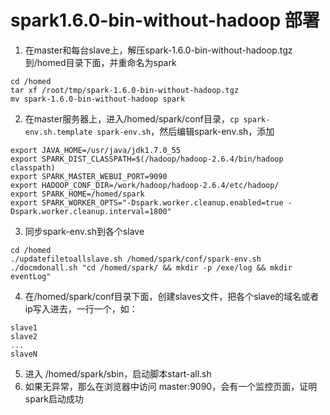 # spark1.6.0-bin-without-hadoop 部署
1. 在master和每台slave上，解压spark-1.6.0-bin-without-hadoop.tgz到/homed目录下面，并重命名为spark
```shell
cd /homed
tar xf /root/tmp/spark-1.6.0-bin-without-hadoop.tgz
mv spark-1.6.0-bin-without-hadoop spark
```
2. 在master服务器上，进入/homed/spark/conf目录，`cp spark-env.sh.template spark-env.sh`，然后编辑spark-env.sh，添加
```shell
export JAVA_HOME=/usr/java/jdk1.7.0_55
export SPARK_DIST_CLASSPATH=$(/hadoop/hadoop-2.6.4/bin/hadoop classpath)
export SPARK_MASTER_WEBUI_PORT=9090
export HADOOP_CONF_DIR=/work/hadoop/hadoop-2.6.4/etc/hadoop/
export SPARK_HOME=/homed/spark
export SPARK_WORKER_OPTS="-Dspark.worker.cleanup.enabled=true -Dspark.worker.cleanup.interval=1800"
```
3. 同步spark-env.sh到各个slave
```shell
cd /homed
./updatefiletoallslave.sh /homed/spark/conf/spark-env.sh
./docmdonall.sh "cd /homed/spark/ && mkdir -p /exe/log && mkdir eventLog"
```
4. 在/homed/spark/conf目录下面，创建slaves文件，把各个slave的域名或者ip写入进去，一行一个，如：
```shell
slave1
slave2
...
slaveN
```
5. 进入 /homed/spark/sbin，启动脚本start-all.sh
6. 如果无异常，那么在浏览器中访问 master:9090，会有一个监控页面，证明spark启动成功



